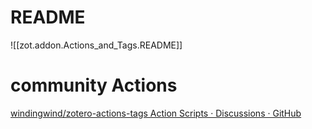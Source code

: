 
# README
![[zot.addon.Actions_and_Tags.README]]

# community Actions
[windingwind/zotero-actions-tags Action Scripts · Discussions · GitHub](https://github.com/windingwind/zotero-actions-tags/discussions/categories/action-scripts)

